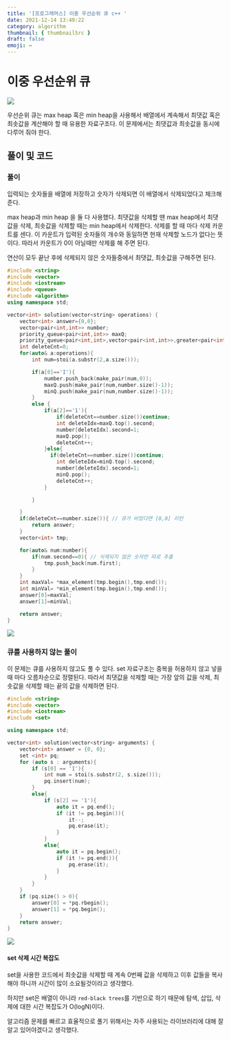 ```yaml
---
title: '[프로그래머스] 이중 우선순위 큐 c++ '
date: 2021-12-14 13:49:22
category: algorithm
thumbnail: { thumbnailSrc }
draft: false
emoji: ↔️
---
```


# 이중 우선순위 큐

![](https://images.velog.io/images/anji00/post/f7cf765d-5c7f-4764-a99a-9a82da84dd72/image.png)

우선순위 큐는 max heap 혹은 min heap을 사용해서 배열에서 계속해서 최댓값 혹은 최솟값을 계산해야 할 때 유용한 자료구조다.
이 문제에서는 최댓값과 최솟값을 동시에 다루어 줘야 한다.

## 풀이 및 코드

### 풀이

입력되는 숫자들을 배열에 저장하고 숫자가 삭제되면 이 배열에서 삭제되었다고 체크해준다.

max heap과 min heap 을 둘 다 사용했다.
최댓값을 삭제할 땐 max heap에서 최댓값을 삭제, 최솟값을 삭제할 때는 min heap에서 삭제한다.
삭제를 할 때 마다 삭제 카운트를 센다. 이 카운트가 입력된 숫자들의 개수와 동일하면 현재 삭제할 노드가 없다는 뜻이다. 따라서 카운트가 0이 아닐때만 삭제를 해 주면 된다.

연산이 모두 끝난 후에 삭제되지 않은 숫자들중에서 최댓값, 최솟값을 구해주면 된다.

```cpp
#include <string>
#include <vector>
#include <iostream>
#include <queue>
#include <algorithm>
using namespace std;

vector<int> solution(vector<string> operations) {
    vector<int> answer={0,0};
    vector<pair<int,int>> number;
    priority_queue<pair<int,int>> maxQ;
    priority_queue<pair<int,int>,vector<pair<int,int>>,greater<pair<int,int>>> minQ;
    int deleteCnt=0;
    for(auto& a:operations){
        int num=stoi(a.substr(2,a.size()));

        if(a[0]=='I'){
            number.push_back(make_pair(num,0));
            maxQ.push(make_pair(num,number.size()-1));
            minQ.push(make_pair(num,number.size()-1));
        }
        else {
            if(a[2]=='1'){
                if(deleteCnt==number.size())continue;
                int deleteIdx=maxQ.top().second;
                number[deleteIdx].second=1;
                maxQ.pop();
                deleteCnt++;
            }else{
              if(deleteCnt==number.size())continue;
                int deleteIdx=minQ.top().second;
                number[deleteIdx].second=1;
                minQ.pop();
                deleteCnt++;
            }

        }

    }
    if(deleteCnt==number.size()){ // 큐가 비었다면 [0,0] 리턴
        return answer;
    }
    vector<int> tmp;

    for(auto& num:number){
        if(num.second==0){ // 삭제되지 않은 숫자만 따로 추출
            tmp.push_back(num.first);
        }
    }
    int maxVal= *max_element(tmp.begin(),tmp.end());
    int minVal= *min_element(tmp.begin(),tmp.end());
    answer[0]=maxVal;
    answer[1]=minVal;

    return answer;
}
```

![](https://images.velog.io/images/anji00/post/12f53656-a6f8-4b9a-be66-b7141cc1c908/image.png)

### 큐를 사용하지 않는 풀이

이 문제는 큐를 사용하지 않고도 풀 수 있다.
set 자료구조는 중복을 허용하지 않고 넣을때 마다 오름차순으로 정렬된다.
따라서 최댓값을 삭제할 때는 가장 앞의 값을 삭제, 최솟값을 삭제할 때는 끝의 값을 삭제하면 된다.

```cpp
#include <string>
#include <vector>
#include <iostream>
#include <set>

using namespace std;

vector<int> solution(vector<string> arguments) {
    vector<int> answer = {0, 0};
    set <int> pq;
    for (auto s : arguments){
        if (s[0] == 'I'){
            int num = stoi(s.substr(2, s.size()));
            pq.insert(num);
        }
        else{
            if (s[2] == '1'){
                auto it = pq.end();
                if (it != pq.begin()){
                    it--;
                    pq.erase(it);
                }
            }
            else{
                auto it = pq.begin();
                if (it != pq.end()){
                    pq.erase(it);
                }
            }
        }
    }
    if (pq.size() > 0){
        answer[0] = *pq.rbegin();
        answer[1] = *pq.begin();
    }
    return answer;
}
```

![](https://images.velog.io/images/anji00/post/30dd0fbf-c8b3-410f-8438-dd6de2b7a580/image.png)

#### set 삭제 시간 복잡도

set을 사용한 코드에서 최솟값을 삭제할 때 계속 0번째 값을 삭제하고 이후 값들을 복사해야 하니까 시간이 많이 소요될것이라고 생각했다.

하지만 set은 배열이 아니라 `red-black trees`를 기반으로 하기 때문에 탐색, 삽입, 삭제에 대한 시간 복잡도가 O(logN)이다.

알고리즘 문제를 빠르고 효율적으로 풀기 위해서는 자주 사용되는 라이브러리에 대해 잘 알고 있어야겠다고 생각했다.

